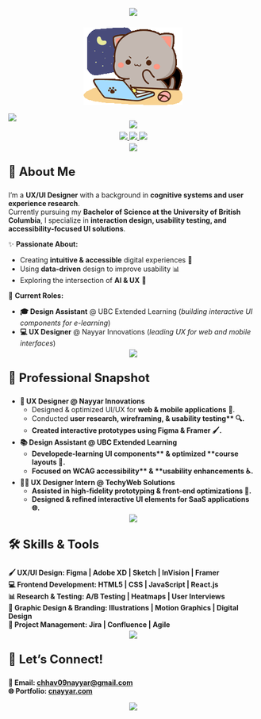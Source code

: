 <!-- HEADER SECTION -->
<p align="center" style="margin-bottom: 20px;">
  <img src="https://capsule-render.vercel.app/api?type=waving&height=100&color=0:6a0dad,100:1e3c72&reversal=false"/>
</p>

<div align="center">
  <img src="https://github.com/chhaviiiii/chhaviiiii/blob/60dfbe7568dfd754ae3ab289063f5719b480a806/assets/peach-goma.gif" alt="Peach Goma Banner" width="200" />
</div>

<p align="left" style="margin-bottom: 5px; padding-bottom: 0px;"> 
  <strong>
    <img src="https://readme-typing-svg.herokuapp.com?font=Lucida+Code&pause=100&color=89cff0&width=750&lines=Hi,+I'm+Chhavi+Nayyar+!+👩‍💻;+UX/UI+Designer+|+Graphic+Designer+|+Creative+Coder" />
  </strong>
</p>

<p align="center" style="margin-top: -10px;">
  <img src="https://capsule-render.vercel.app/api?type=rect&color=0:6a0dad,100:1e3c72&height=1"/>
</p>

<!-- SOCIAL LINKS -->
<p align="center" style="margin-top: -10px;"> 
  <a href="https://www.linkedin.com/in/chhavi-nayyar-268395205/">
    <img src="https://img.icons8.com/?size=100&id=13930&format=png&color=000000" width="45"/>
  </a>
  <a href="https://discord.com/users/chhavo.">
    <img src="https://img.icons8.com/?size=100&id=2mIgusGquJFz&format=png&color=000000" width="45"/>
  </a>
  <a href="mailto:chhav09nayyar@gmail.com">
    <img src="https://img.icons8.com/?size=100&id=P7UIlhbpWzZm&format=png&color=000000" width="45"/>
  </a>
</p>

<p align="center" style="margin-top: -10px;">
  <img src="https://capsule-render.vercel.app/api?type=rect&color=0:6a0dad,100:1e3c72&height=1"/>
</p>

<!-- ABOUT ME -->
<p align="left" style="font-size: 24px;">
  <strong>🌟 About Me</strong>
</p>

I’m a **UX/UI Designer** with a background in **cognitive systems and user experience research**.  
Currently pursuing my **Bachelor of Science at the University of British Columbia**, I specialize in **interaction design, usability testing, and accessibility-focused UI solutions**.  

✨ **Passionate About:**  
- Creating **intuitive & accessible** digital experiences 🎨  
- Using **data-driven** design to improve usability 📊  
- Exploring the intersection of **AI & UX** 🤖  

💼 **Current Roles:**  
- **🎓 Design Assistant** @ UBC Extended Learning (*building interactive UI components for e-learning*)  
- **💻 UX Designer** @ Nayyar Innovations (*leading UX for web and mobile interfaces*)  

<p align="center" style="margin-top: -10px;">
  <img src="https://capsule-render.vercel.app/api?type=rect&color=0:6a0dad,100:1e3c72&height=1"/>
</p>

<!-- PROFESSIONAL SNAPSHOT -->
<p align="left" style="font-size: 24px;">
  <strong>💼 Professional Snapshot</strong>
</p>

<ul>
  <li><strong>🎨 UX Designer @ Nayyar Innovations</strong>
    <ul>
      <li>Designed & optimized UI/UX for <strong>web & mobile applications</strong> 📱.</li>
      <li>Conducted <strong>user research, wireframing, & usability testing** 🔍.</li>
      <li>Created <strong>interactive prototypes</strong> using <strong>Figma & Framer</strong> 🖌.</li>
    </ul>
  </li>
  
  <li><strong>📚 Design Assistant @ UBC Extended Learning</strong>
    <ul>
      <li>Developed<strong>e-learning UI components** & optimized **course layouts</strong> 🏫.</li>
      <li>Focused on <strong>WCAG accessibility** & **usability enhancements</strong> ♿.</li>
    </ul>
  </li>
  
  <li><strong>👩‍💻 UX Designer Intern @ TechyWeb Solutions</strong>
    <ul>
      <li>Assisted in  <strong>high-fidelity prototyping & front-end optimizations</strong> 🔧.</li>
      <li>Designed & refined <strong>interactive UI elements for SaaS applications</strong> 🌐.</li>
    </ul>
  </li>
</ul>

<p align="center" style="margin-top: -10px;">
  <img src="https://capsule-render.vercel.app/api?type=rect&color=0:6a0dad,100:1e3c72&height=1"/>
</p>

<!-- SKILLS & TOOLS -->
<p align="left" style="font-size: 24px;">
  <strong>🛠 Skills & Tools</strong>
</p>

**🖌 UX/UI Design:** Figma | Adobe XD | Sketch | InVision | Framer  
**💻 Frontend Development:** HTML5 | CSS | JavaScript | React.js  
**📊 Research & Testing:** A/B Testing | Heatmaps | User Interviews  
**🎨 Graphic Design & Branding:** Illustrations | Motion Graphics | Digital Design  
**🚀 Project Management:** Jira | Confluence | Agile  



<p align="center" style="margin-top: -10px;">
  <img src="https://capsule-render.vercel.app/api?type=rect&color=0:6a0dad,100:1e3c72&height=1"/>
</p>

<!-- CONNECT WITH ME -->
<p align="left" style="font-size: 24px;">
  <strong>📌 Let’s Connect!</strong>
</p>

📩 **Email:** [chhav09nayyar@gmail.com](mailto:chhav09nayyar@gmail.com)  
🌐 **Portfolio:** [cnayyar.com](http://cnayyar.com)  

<p align="center" style="margin-bottom: 20px;">
  <img src="https://capsule-render.vercel.app/api?type=waving&color=0:6a0dad,100:1e3c72&height=90&section=footer"/>
</p>
